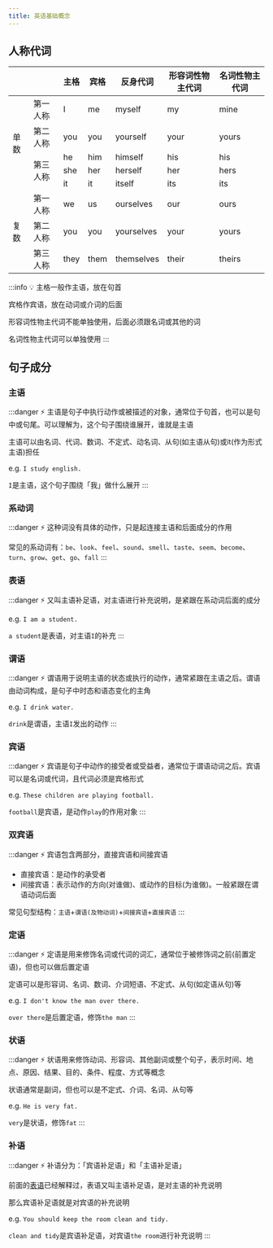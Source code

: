 ```yaml
---
title: 英语基础概念
---
```


## 人称代词

<table>
  <thead>
    <tr>
      <th></th>
      <th></th>
      <th>主格</th>
      <th>宾格</th>
      <th>反身代词</th>
      <th>形容词性物主代词</th>
      <th>名词性物主代词</th>
    </tr>
  </thead>
  <tbody>
    <tr>
      <td rowspan="5">单数</td>
      <td>第一人称</td>
      <td>I</td>
      <td>me</td>
      <td>myself</td>
      <td>my</td>
      <td>mine</td>
    </tr>
    <tr>
      <td>第二人称</td>
      <td>you</td>
      <td>you</td>
      <td>yourself</td>
      <td>your</td>
      <td>yours</td>
    </tr>
    <tr>
      <td rowspan="3">第三人称</td>
      <td>he</td>
      <td>him</td>
      <td>himself</td>
      <td>his</td>
      <td>his</td>
    </tr>
    <tr>
      <td>she</td>
      <td>her</td>
      <td>herself</td>
      <td>her</td>
      <td>hers</td>
    </tr>
    <tr>
      <td>it</td>
      <td>it</td>
      <td>itself</td>
      <td>its</td>
      <td>its</td>
    </tr>
    <tr>
      <td rowspan="3">复数</td>
      <td>第一人称</td>
      <td>we</td>
      <td>us</td>
      <td>ourselves</td>
      <td>our</td>
      <td>ours</td>
    </tr>
    <tr>
      <td>第二人称</td>
      <td>you</td>
      <td>you</td>
      <td>yourselves</td>
      <td>your</td>
      <td>yours</td>
    </tr>
    <tr>
      <td>第三人称</td>
      <td>they</td>
      <td>them</td>
      <td>themselves</td>
      <td>their</td>
      <td>theirs</td>
    </tr>
  </tbody>
</table>

:::info 💡
主格一般作主语，放在句首

宾格作宾语，放在动词或介词的后面

形容词性物主代词不能单独使用，后面必须跟名词或其他的词

名词性物主代词可以单独使用
:::

## 句子成分

### 主语

:::danger ⚡
主语是句子中执行动作或被描述的对象，通常位于句首，也可以是句中或句尾。可以理解为，这个句子围绕谁展开，谁就是主语

主语可以由名词、代词、数词、不定式、动名词、从句(如主语从句)或it(作为形式主语)担任

e.g. `I study english.`

`I`是主语，这个句子围绕「我」做什么展开
:::

### 系动词

:::danger ⚡
这种词没有具体的动作，只是起连接主语和后面成分的作用

常见的系动词有：`be`、`look`、`feel`、`sound`、`smell`、`taste`、`seem`、`become`、`turn`、`grow`、`get`、`go`、`fall`
:::

### 表语

:::danger ⚡
又叫主语补足语，对主语进行补充说明，是紧跟在系动词后面的成分

e.g. `I am a student.`

`a student`是表语，对主语`I`的补充
:::

### 谓语

:::danger ⚡
谓语用于说明主语的状态或执行的动作，通常紧跟在主语之后。谓语由动词构成，是句子中时态和语态变化的主角

e.g. `I drink water.`

`drink`是谓语，主语`I`发出的动作
:::

### 宾语

:::danger ⚡
宾语是句子中动作的接受者或受益者，通常位于谓语动词之后。宾语可以是名词或代词，且代词必须是宾格形式

e.g. `These children are playing football.`

`football`是宾语，是动作`play`的作用对象
:::

### 双宾语

:::danger ⚡
宾语包含两部分，直接宾语和间接宾语

- 直接宾语：是动作的承受者
- 间接宾语：表示动作的方向(对谁做)、或动作的目标(为谁做)。一般紧跟在谓语动词后面

常见句型结构：`主语`+`谓语(及物动词)`+`间接宾语`+`直接宾语`
:::

### 定语

:::danger ⚡
定语是用来修饰名词或代词的词汇，通常位于被修饰词之前(前置定语)，但也可以做后置定语

定语可以是形容词、名词、数词、介词短语、不定式、从句(如定语从句)等

e.g. `I don't know the man over there.`

`over there`是后置定语，修饰`the man`
:::

### 状语

:::danger ⚡
状语用来修饰动词、形容词、其他副词或整个句子，表示时间、地点、原因、结果、目的、条件、程度、方式等概念

状语通常是副词，但也可以是不定式、介词、名词、从句等

e.g. `He is very fat.`

`very`是状语，修饰`fat`
:::

### 补语

:::danger ⚡
补语分为：「宾语补足语」和「主语补足语」

前面的[表语](#表语)已经解释过，表语又叫主语补足语，是对主语的补充说明

那么宾语补足语就是对宾语的补充说明

e.g. `You should keep the room clean and tidy.`

`clean and tidy`是宾语补足语，对宾语`the room`进行补充说明
:::
